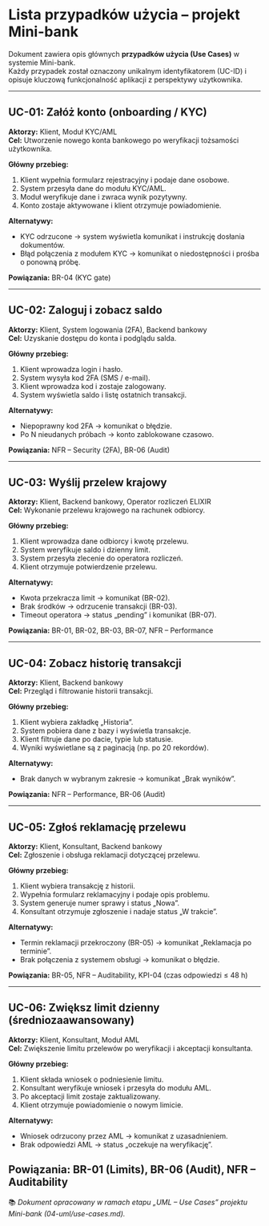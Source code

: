 #  Lista przypadków użycia – projekt Mini-bank

Dokument zawiera opis głównych **przypadków użycia (Use Cases)** w systemie Mini-bank.  
Każdy przypadek został oznaczony unikalnym identyfikatorem (UC-ID) i opisuje kluczową funkcjonalność aplikacji z perspektywy użytkownika.

---

## UC-01: Załóż konto (onboarding / KYC)

**Aktorzy:** Klient, Moduł KYC/AML  
**Cel:** Utworzenie nowego konta bankowego po weryfikacji tożsamości użytkownika.  

**Główny przebieg:**
1. Klient wypełnia formularz rejestracyjny i podaje dane osobowe.  
2. System przesyła dane do modułu KYC/AML.  
3. Moduł weryfikuje dane i zwraca wynik pozytywny.  
4. Konto zostaje aktywowane i klient otrzymuje powiadomienie.

**Alternatywy:**
- KYC odrzucone → system wyświetla komunikat i instrukcję dosłania dokumentów.  
- Błąd połączenia z modułem KYC → komunikat o niedostępności i prośba o ponowną próbę.

**Powiązania:** BR-04 (KYC gate)

---

## UC-02: Zaloguj i zobacz saldo

**Aktorzy:** Klient, System logowania (2FA), Backend bankowy  
**Cel:** Uzyskanie dostępu do konta i podglądu salda.  

**Główny przebieg:**
1. Klient wprowadza login i hasło.  
2. System wysyła kod 2FA (SMS / e-mail).  
3. Klient wprowadza kod i zostaje zalogowany.  
4. System wyświetla saldo i listę ostatnich transakcji.

**Alternatywy:**
- Niepoprawny kod 2FA → komunikat o błędzie.  
- Po N nieudanych próbach → konto zablokowane czasowo.

**Powiązania:** NFR – Security (2FA), BR-06 (Audit)

---

## UC-03: Wyślij przelew krajowy

**Aktorzy:** Klient, Backend bankowy, Operator rozliczeń ELIXIR  
**Cel:** Wykonanie przelewu krajowego na rachunek odbiorcy.  

**Główny przebieg:**
1. Klient wprowadza dane odbiorcy i kwotę przelewu.  
2. System weryfikuje saldo i dzienny limit.  
3. System przesyła zlecenie do operatora rozliczeń.  
4. Klient otrzymuje potwierdzenie przelewu.

**Alternatywy:**
- Kwota przekracza limit → komunikat (BR-02).  
- Brak środków → odrzucenie transakcji (BR-03).  
- Timeout operatora → status „pending” i komunikat (BR-07).

**Powiązania:** BR-01, BR-02, BR-03, BR-07, NFR – Performance

---

## UC-04: Zobacz historię transakcji

**Aktorzy:** Klient, Backend bankowy  
**Cel:** Przegląd i filtrowanie historii transakcji.  

**Główny przebieg:**
1. Klient wybiera zakładkę „Historia”.  
2. System pobiera dane z bazy i wyświetla transakcje.  
3. Klient filtruje dane po dacie, typie lub statusie.  
4. Wyniki wyświetlane są z paginacją (np. po 20 rekordów).

**Alternatywy:**
- Brak danych w wybranym zakresie → komunikat „Brak wyników”.

**Powiązania:** NFR – Performance, BR-06 (Audit)

---

## UC-05: Zgłoś reklamację przelewu

**Aktorzy:** Klient, Konsultant, Backend bankowy  
**Cel:** Zgłoszenie i obsługa reklamacji dotyczącej przelewu.  

**Główny przebieg:**
1. Klient wybiera transakcję z historii.  
2. Wypełnia formularz reklamacyjny i podaje opis problemu.  
3. System generuje numer sprawy i status „Nowa”.  
4. Konsultant otrzymuje zgłoszenie i nadaje status „W trakcie”.

**Alternatywy:**
- Termin reklamacji przekroczony (BR-05) → komunikat „Reklamacja po terminie”.  
- Brak połączenia z systemem obsługi → komunikat o błędzie.

**Powiązania:** BR-05, NFR – Auditability, KPI-04 (czas odpowiedzi ≤ 48 h)

---

## UC-06: Zwiększ limit dzienny (średniozaawansowany)

**Aktorzy:** Klient, Konsultant, Moduł AML  
**Cel:** Zwiększenie limitu przelewów po weryfikacji i akceptacji konsultanta.  

**Główny przebieg:**
1. Klient składa wniosek o podniesienie limitu.  
2. Konsultant weryfikuje wniosek i przesyła do modułu AML.  
3. Po akceptacji limit zostaje zaktualizowany.  
4. Klient otrzymuje powiadomienie o nowym limicie.

**Alternatywy:**
- Wniosek odrzucony przez AML → komunikat z uzasadnieniem.  
- Brak odpowiedzi AML → status „oczekuje na weryfikację”.

**Powiązania:** BR-01 (Limits), BR-06 (Audit), NFR – Auditability
---

📚 *Dokument opracowany w ramach etapu „UML – Use Cases” projektu Mini-bank (04-uml/use-cases.md).*
